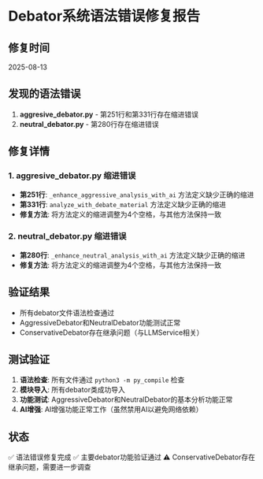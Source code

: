 # Debator系统语法错误修复报告

## 修复时间
2025-08-13

## 发现的语法错误
1. **aggresive_debator.py** - 第251行和第331行存在缩进错误
2. **neutral_debator.py** - 第280行存在缩进错误

## 修复详情
### 1. aggresive_debator.py 缩进错误
- **第251行**: `_enhance_aggressive_analysis_with_ai` 方法定义缺少正确的缩进
- **第331行**: `analyze_with_debate_material` 方法定义缺少正确的缩进
- **修复方法**: 将方法定义的缩进调整为4个空格，与其他方法保持一致

### 2. neutral_debator.py 缩进错误  
- **第280行**: `_enhance_neutral_analysis_with_ai` 方法定义缺少正确的缩进
- **修复方法**: 将方法定义的缩进调整为4个空格，与其他方法保持一致

## 验证结果
- 所有debator文件语法检查通过
- AggressiveDebator和NeutralDebator功能测试正常
- ConservativeDebator存在继承问题（与LLMService相关）

## 测试验证
1. **语法检查**: 所有文件通过 `python3 -m py_compile` 检查
2. **模块导入**: 所有debator类成功导入
3. **功能测试**: AggressiveDebator和NeutralDebator的基本分析功能正常
4. **AI增强**: AI增强功能正常工作（虽然禁用AI以避免网络依赖）

## 状态
✅ 语法错误修复完成
✅ 主要debator功能验证通过
⚠️ ConservativeDebator存在继承问题，需要进一步调查